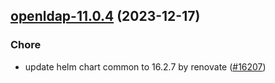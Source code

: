 

## [openldap-11.0.4](https://github.com/truecharts/charts/compare/openldap-11.0.3...openldap-11.0.4) (2023-12-17)

### Chore

- update helm chart common to 16.2.7 by renovate ([#16207](https://github.com/truecharts/charts/issues/16207))
  
  